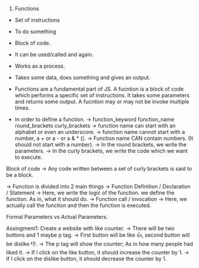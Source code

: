 1. Functions
- Set of instructions
- To do something
- Block of code.
- It can be used/called and again.
- Works as a process.
- Takes some data, does something and gives an output.

- Functions are a fundamental part of JS. A fucntion is a block of code which performs a specific set of instructions. It takes some parameters and returns some output. A fucntion may or may not be invoke multiple times.

- In order to define a function.
-> function_keyword function_name round_brackets curly_brackets
-> function name can start with an alphabet or even an underscore.
-> function name cannot start with a number, a + or a - or a & * ().
-> Function name CAN contain numbers. (It should not start with a number).
-> In the round brackets, we write the parameters.
-> In the curly brackets, we write the code which we want to execute.

Block of code -> Any code written between a set of curly brackets is said to be a block.

-> Function is divided into 2 main things
-> Function Definition / Declaration / Statement -> Here, we write the logic of the function. we define the function. As in, what it should do.
-> Function call / invocation -> Here, we actually call the function and then the function is executed.

Formal Parameters vs Actual Parameters.

Assingment1: Create a website with like counter.
-> There will be two buttons and 1 maybe p tag.
-> First button will be like 👍, second button will be dislike 👎.
-> The p tag will show the counter; As in how many people had liked it.
-> If I click on the like button, it should increase the counter by 1.
-> If I click on the dislike button, it should decrease the counter by 1.